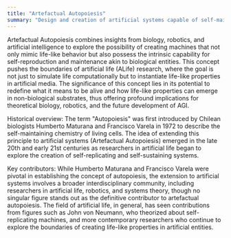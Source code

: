 ```yaml
---
title: "Artefactual Autopoiesis"
summary: "Design and creation of artificial systems capable of self-maintenance and reproduction, mirroring the autopoietic characteristics of living organisms."
---
```

Artefactual Autopoiesis combines insights from biology, robotics, and artificial intelligence to explore the possibility of creating machines that not only mimic life-like behavior but also possess the intrinsic capability for self-reproduction and maintenance akin to biological entities. This concept pushes the boundaries of artificial life (ALife) research, where the goal is not just to simulate life computationally but to instantiate life-like properties in artificial media. The significance of this concept lies in its potential to redefine what it means to be alive and how life-like properties can emerge in non-biological substrates, thus offering profound implications for theoretical biology, robotics, and the future development of AGI.

Historical overview: The term "Autopoiesis" was first introduced by Chilean biologists Humberto Maturana and Francisco Varela in 1972 to describe the self-maintaining chemistry of living cells. The idea of extending this principle to artificial systems (Artefactual Autopoiesis) emerged in the late 20th and early 21st centuries as researchers in artificial life began to explore the creation of self-replicating and self-sustaining systems.

Key contributors: While Humberto Maturana and Francisco Varela were pivotal in establishing the concept of autopoiesis, the extension to artificial systems involves a broader interdisciplinary community, including researchers in artificial life, robotics, and systems theory, though no singular figure stands out as the definitive contributor to artefactual autopoiesis. The field of artificial life, in general, has seen contributions from figures such as John von Neumann, who theorized about self-replicating machines, and more contemporary researchers who continue to explore the boundaries of creating life-like properties in artificial entities.


